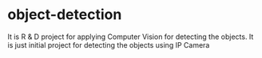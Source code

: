 # object-detection
It is R &amp; D project for applying Computer Vision for detecting the objects. It is just initial project for detecting the objects using IP Camera

